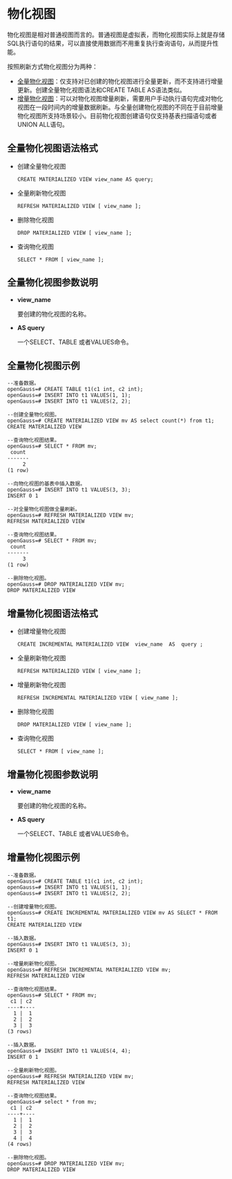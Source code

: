 # 物化视图<a name="ZH-CN_TOPIC_0000001180098778"></a>

物化视图是相对普通视图而言的。普通视图是虚拟表，而物化视图实际上就是存储SQL执行语句的结果，可以直接使用数据而不用重复执行查询语句，从而提升性能。

按照刷新方式物化视图分为两种：

-   [全量物化视图](#section1810714714319)：仅支持对已创建的物化视图进行全量更新，而不支持进行增量更新。创建全量物化视图语法和CREATE TABLE AS语法类似。
-   [增量物化视图](#section1980464963719)：可以对物化视图增量刷新，需要用户手动执行语句完成对物化视图在一段时间内的增量数据刷新。与全量创建物化视图的不同在于目前增量物化视图所支持场景较小。目前物化视图创建语句仅支持基表扫描语句或者UNION ALL语句。

## 全量物化视图语法格式<a name="section1810714714319"></a>

-   创建全量物化视图

    ```
    CREATE MATERIALIZED VIEW view_name AS query;
    ```


-   全量刷新物化视图

    ```
    REFRESH MATERIALIZED VIEW [ view_name ];
    ```


-   删除物化视图

    ```
    DROP MATERIALIZED VIEW [ view_name ];
    ```


-   查询物化视图

    ```
    SELECT * FROM [ view_name ];
    ```


## 全量物化视图参数说明<a name="section6973139183420"></a>

-   **view\_name**

    要创建的物化视图的名称。

-   **AS query**

    一个SELECT、TABLE 或者VALUES命令。


## 全量物化视图示例<a name="section653116105315"></a>

```
--准备数据。
openGauss=# CREATE TABLE t1(c1 int, c2 int);
openGauss=# INSERT INTO t1 VALUES(1, 1);
openGauss=# INSERT INTO t1 VALUES(2, 2);

--创建全量物化视图。
openGauss=# CREATE MATERIALIZED VIEW mv AS select count(*) from t1;
CREATE MATERIALIZED VIEW

--查询物化视图结果。
openGauss=# SELECT * FROM mv;
 count
-------
     2
(1 row)

--向物化视图的基表中插入数据。
openGauss=# INSERT INTO t1 VALUES(3, 3);
INSERT 0 1

--对全量物化视图做全量刷新。
openGauss=# REFRESH MATERIALIZED VIEW mv;
REFRESH MATERIALIZED VIEW

--查询物化视图结果。
openGauss=# SELECT * FROM mv;
 count
-------
     3
(1 row)

--删除物化视图。
openGauss=# DROP MATERIALIZED VIEW mv;
DROP MATERIALIZED VIEW
```

## 增量物化视图语法格式<a name="section1980464963719"></a>

-   创建增量物化视图

    ```
    CREATE INCREMENTAL MATERIALIZED VIEW  view_name  AS  query ;
    ```


-   全量刷新物化视图

    ```
    REFRESH MATERIALIZED VIEW [ view_name ];
    ```


-   增量刷新物化视图

    ```
    REFRESH INCREMENTAL MATERIALIZED VIEW [ view_name ];
    ```


-   删除物化视图

    ```
    DROP MATERIALIZED VIEW [ view_name ];
    ```


-   查询物化视图

    ```
    SELECT * FROM [ view_name ];
    ```


## 增量物化视图参数说明<a name="section142126710548"></a>

-   **view\_name**

    要创建的物化视图的名称。

-   **AS query**

    一个SELECT、TABLE 或者VALUES命令。


## 增量物化视图示例<a name="section1433113611463"></a>

```
--准备数据。
openGauss=# CREATE TABLE t1(c1 int, c2 int);
openGauss=# INSERT INTO t1 VALUES(1, 1);
openGauss=# INSERT INTO t1 VALUES(2, 2);

--创建增量物化视图。
openGauss=# CREATE INCREMENTAL MATERIALIZED VIEW mv AS SELECT * FROM t1;
CREATE MATERIALIZED VIEW

--插入数据。
openGauss=# INSERT INTO t1 VALUES(3, 3);
INSERT 0 1

--增量刷新物化视图。
openGauss=# REFRESH INCREMENTAL MATERIALIZED VIEW mv;
REFRESH MATERIALIZED VIEW

--查询物化视图结果。
openGauss=# SELECT * FROM mv;
 c1 | c2
----+----
  1 |  1
  2 |  2
  3 |  3
(3 rows)

--插入数据。
openGauss=# INSERT INTO t1 VALUES(4, 4);
INSERT 0 1

--全量刷新物化视图。
openGauss=# REFRESH MATERIALIZED VIEW mv;
REFRESH MATERIALIZED VIEW

--查询物化视图结果。
openGauss=# select * from mv;
 c1 | c2
----+----
  1 |  1
  2 |  2
  3 |  3
  4 |  4
(4 rows)

--删除物化视图。
openGauss=# DROP MATERIALIZED VIEW mv;
DROP MATERIALIZED VIEW
```
